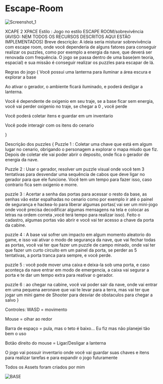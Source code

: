 # Escape-Room

![Screenshot_1](https://user-images.githubusercontent.com/37461995/126856138-2b71b7fa-671c-42aa-803b-9a896d17c0b9.png)
 
 XCAPE 2 XPACE
Estilo : Jogo no estilo ESCAPE ROOM/sobrevivência
(AVISO: NEM TODOS OS RECURSOS DESCRITOS AQUI ESTÃO IMPLEMENTADOS)
Breve descrição: A ideia seria misturar sobrevivência com escape room, onde você dependeria de alguns fatores para conseguir realizar os puzzles, como por exemplo a energia da nave, que deverá ser renovada com frequência. O jogo se passa dentro de uma base(em teoria, espacial) e sua missão é conseguir realizar os puzzles para escapar de lá.

Regras do jogo 
{
 Você possui uma lanterna para iluminar a área escura e explorar a base 
 
 Ao ativar o gerador, o ambiente ficará iluminado, e poderá desligar a lanterna.
 
 Você é dependente de oxigenio em seu traje, se a base ficar sem energia, você vai perder oxigenio no traje, se chegar a 0 , você perde
 
 Você poderá coletar itens e guardar em um inventario
 
 Você pode interagir com os itens do cenario
 
}

Descrição dos puzzles 
{
Puzzle 1 : Coletar uma chave que está em algum lugar no cenario, obrigando o personagem a explorar o mapa miudo que fiz. Depois de coletar ele vai poder abrir o deposito, onde fica o gerador de energia da nave.

Puzzle 2 : Usar o gerador, resolver um puzzle visual onde você tem 3 tentativas para desvendar uma sequência de cabos que deve ligar no gerador para que ele funcione. Você tem um tempo para fazer isso, caso contrario fica sem oxigenio e morre.

puzzle 3 : Acertar a senha das portas para acessar o resto da base, as senhas vão estar espalhadas no cenario como por exemplo ir até o painel de segurança e hackea-lo para liberar algumas portas( vai ser um mini-jogo onde você precisa decodificar algumas mensagens na tela e colocar as letras na ordem correta ,você terá tempo para realizar isso). Feito o cadastro, algumas portas vão abrir e você vai ter acesso a chave da porta da cabine.

puzzle 4 : A base vai sofrer um impacto em algum momento aleatorio do game, e isso vai ativar o modo de segurança da nave, que vai fechar todas as portas, você vai ter que fazer um puzzle de campo minado, onde vai ter que fazer um curto circuito em um painel da porta, se perder as 5 tentativas, a porta tranca para sempre, e você perde.

puzzle 5 : você pode mover uma caixa e deixa-la sob uma porta, e caso aconteça da nave entrar em modo de emergencia, a caixa vai segurar a porta e te dar um tempo extra para reativar o gerador.

puzzle 6 : ao chegar na cabine, você vai poder sair da nave, onde vai entrar em uma pequena aeronave que vai te levar para a terra, mas vai ter que jogar um mini game de Shooter para desviar de obstaculos para chegar a salvo
}

Controles: WASD = movimento

Mouse = olhar ao redor

Barra de espaço = pula, mas o teto é baixo... Eu fiz mas não planejei tão bem o uso

Botão direito do mouse = Ligar/Desligar a lanterna

O jogo vai possuir inventario onde você vai guardar suas chaves e itens para realizar tarefas e para expandir o jogo futuramente

Todos os Assets foram criados por mim

![BASE](https://user-images.githubusercontent.com/37461995/126856143-9db2258f-a067-4ba3-9d13-7089e2505260.png)
